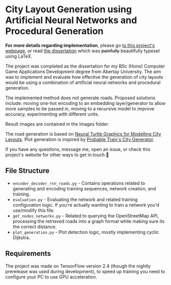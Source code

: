 # City Layout Generation using Artificial Neural Networks and Procedural Generation
**For more details regarding implementation**, please go [to this project's webpage](https://giodestone.github.io/projects/dissertation/), or read [the dissertation](https://raw.githubusercontent.com/giodestone/ann-and-pg-city-layout-generator/main/Dissertation.pdf) which was ~~painfully~~ beautifully typeset using LaTeX.

The project was completed as the dissertation for my BSc (Hons) Computer Game Applications Development degree from Abertay University. The aim was to implement and evaluate how effective the generation of city layouts would be using a combination of artificial neural networks and procedural generation.

The implemented method does not generate roads. Proposed solutions include: moving one-hot encoding to an embedding layer/generator to allow more samples to be passed in, moving to a recursive model to improve accuracy, experimenting with different units.

Result images are contained in the Images folder.

The road generation is based on [Neural Turtle Graphics for Modelling City Layouts](https://github.com/nv-tlabs/NTG). Plot generation is inspired by [Probable Train's City Generator](https://probabletrain.itch.io/city-generator).

If you have any questions, message me, open an issue, or check this project's website for other ways to get in touch 🙂

## File Structure
* `encoder_decoder_rnn_roads.py` - Contains operations related to generating and encoding training sequences, network creation, and training.
* `evaluation.py` - Evaluating the network and related training configuration logic. If you're actually wanting to train a network you'd use/modify this file.
* `get_nodes_networkx.py` - Related to querying the OpenStreetMap API, processing the retrieved roads into a graph format while making sure its the correct distance.
* `plot_generation.py` - Plot detection logic, mostly implementing cyclic Dijkstra. 

## Requirements
The project was made on TensorFlow version 2.4 (though the nightly prerelease was used during development), to speed up training you need to configure your PC to use GPU acceleration.